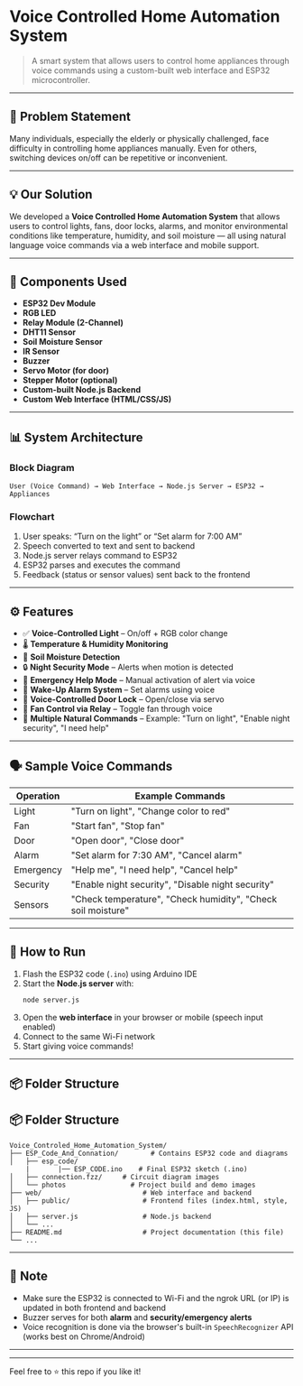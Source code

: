 # Voice Controlled Home Automation System

> A smart system that allows users to control home appliances through voice commands using a custom-built web interface and ESP32 microcontroller.

---

## 🚩 Problem Statement

Many individuals, especially the elderly or physically challenged, face difficulty in controlling home appliances manually. Even for others, switching devices on/off can be repetitive or inconvenient.

---

## 💡 Our Solution

We developed a **Voice Controlled Home Automation System** that allows users to control lights, fans, door locks, alarms, and monitor environmental conditions like temperature, humidity, and soil moisture — all using natural language voice commands via a web interface and mobile support.

---

## 🔧 Components Used

- **ESP32 Dev Module**
- **RGB LED**
- **Relay Module (2-Channel)**
- **DHT11 Sensor**
- **Soil Moisture Sensor**
- **IR Sensor**
- **Buzzer**
- **Servo Motor (for door)**
- **Stepper Motor (optional)**
- **Custom-built Node.js Backend**
- **Custom Web Interface (HTML/CSS/JS)**

---

## 📊 System Architecture

### Block Diagram
```
User (Voice Command) → Web Interface → Node.js Server → ESP32 → Appliances
```

### Flowchart

1. User speaks: “Turn on the light” or “Set alarm for 7:00 AM”
2. Speech converted to text and sent to backend
3. Node.js server relays command to ESP32
4. ESP32 parses and executes the command
5. Feedback (status or sensor values) sent back to the frontend

---

## ⚙️ Features

- ✅ **Voice-Controlled Light** – On/off + RGB color change
- 🌡️ **Temperature & Humidity Monitoring**
- 🌱 **Soil Moisture Detection**
- 🔒 **Night Security Mode** – Alerts when motion is detected
- 🚨 **Emergency Help Mode** – Manual activation of alert via voice
- 🔔 **Wake-Up Alarm System** – Set alarms using voice
- 🚪 **Voice-Controlled Door Lock** – Open/close via servo
- 💨 **Fan Control via Relay** – Toggle fan through voice
- 🧠 **Multiple Natural Commands** – Example: "Turn on light", "Enable night security", "I need help"

---

## 🗣️ Sample Voice Commands

| Operation | Example Commands |
|----------|------------------|
| Light | "Turn on light", "Change color to red" |
| Fan | "Start fan", "Stop fan" |
| Door | "Open door", "Close door" |
| Alarm | "Set alarm for 7:30 AM", "Cancel alarm" |
| Emergency | "Help me", "I need help", "Cancel help" |
| Security | "Enable night security", "Disable night security" |
| Sensors | "Check temperature", "Check humidity", "Check soil moisture" |

---

## 🚀 How to Run

1. Flash the ESP32 code (`.ino`) using Arduino IDE
2. Start the **Node.js server** with:
   ```bash
   node server.js
   ```
3. Open the **web interface** in your browser or mobile (speech input enabled)
4. Connect to the same Wi-Fi network
5. Start giving voice commands!

---

## 📦 Folder Structure

## 📦 Folder Structure

```
Voice_Controled_Home_Automation_System/
├── ESP_Code_And_Connation/        # Contains ESP32 code and diagrams
│   ├── esp_code/ 
    |       |── ESP_CODE.ino    # Final ESP32 sketch (.ino)
│   ├── connection.fzz/     # Circuit diagram images
│   └── photos                # Project build and demo images
├── web/                         # Web interface and backend
│   ├── public/                  # Frontend files (index.html, style, JS)
│   ├── server.js                # Node.js backend
│   └── ...
├── README.md                    # Project documentation (this file)
└── ...
```
---

## 📌 Note

- Make sure the ESP32 is connected to Wi-Fi and the ngrok URL (or IP) is updated in both frontend and backend
- Buzzer serves for both **alarm** and **security/emergency alerts**
- Voice recognition is done via the browser's built-in `SpeechRecognizer` API (works best on Chrome/Android)

---

---

Feel free to ⭐ this repo if you like it!
